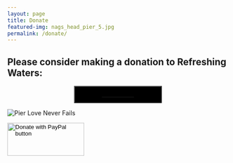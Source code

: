 ```yaml
---
layout: page
title: Donate
featured-img: nags_head_pier_5.jpg
permalink: /donate/
---
```


## Please consider making a donation to Refreshing Waters:

<html>
<head>
</head>
<style>
#button1 {
padding:10px;
background-color:black;
fond-weight:bolder;
transition: background-color: 1s ease 0;
width: 200px;
display:block;
margin: 0 auto;
}

<p>

#button1:hover {
background-color:gray
}

.center {
  display: block;
  margin-left: auto;
  margin-right: auto;
  width: 50%;
}

<p>

</style>
<body>

<p>

<a href = "https://www.paypal.com/cgi-bin/webscr?cmd=_s-xclick&hosted_button_id=MACURCQMRVLAS&source=url">
<input type = "submit" value = "Donate Now" id = "button1" />
</a>

<p>

<img src="https://live.staticflickr.com/65535/48523951162_6f078f2241_z.jpg" alt="Pier Love Never Fails"  class="center">


<div class="paypal-button" >
<form action="https://www.paypal.com/cgi-bin/webscr" method="post" target="_top" >
<input type="hidden" name="cmd" value="_s-xclick" />
<input type="hidden" name="hosted_button_id" value="MACURCQMRVLAS" />
<input type="image" src="https://www.paypalobjects.com/en_US/i/btn/btn_donateCC_LG.gif" border="0" name="submit" title="PayPal - The safer, easier way to pay online!" alt="Donate with PayPal button" style="width:175px;height:75px;" class="center" />
<img alt="" border="0" src="https://www.paypal.com/en_US/i/scr/pixel.gif" width="1" height="1" />
</form>
</div>
